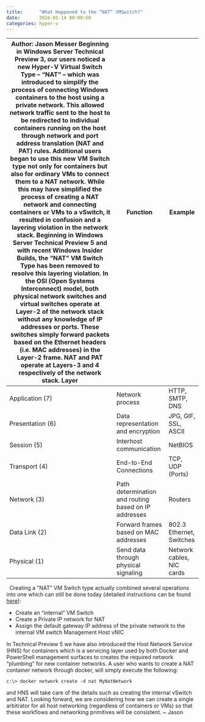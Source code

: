 ```yaml
---
title:      "What Happened to the “NAT” VMSwitch?"
date:       2016-05-14 00:00:50
categories: hyper-v
---
```

**Author: Jason Messer** Beginning in Windows Server Technical Preview 3, our users noticed a new Hyper-V Virtual Switch Type – “NAT” – which was introduced to simplify the process of connecting Windows containers to the host using a private network. This allowed network traffic sent to the host to be redirected to individual containers running on the host through network and port address translation (NAT and PAT) rules. Additional users began to use this new VM Switch type not only for containers but also for ordinary VMs to connect them to a NAT network. While this may have simplified the process of creating a NAT network and connecting containers or VMs to a vSwitch, it resulted in confusion and a layering violation in the network stack. Beginning in Windows Server Technical Preview 5 and with recent Windows Insider Builds, the “NAT” VM Switch Type has been removed to resolve this layering violation. In the OSI (Open Systems Interconnect) model, both physical network switches and virtual switches operate at Layer-2 of the network stack without any knowledge of IP addresses or ports. These switches simply forward packets based on the Ethernet headers (i.e. MAC addresses) in the Layer-2 frame. NAT and PAT operate at Layers-3 and 4 respectively of the network stack.  **Layer** | **Function** | **Example**  
---|---|---  
Application (7) | Network process | HTTP, SMTP, DNS  
Presentation (6) | Data representation and encryption | JPG, GIF, SSL, ASCII  
Session (5) | Interhost communication | NetBIOS  
Transport (4) | End-to-End Connections | TCP, UDP (Ports)  
Network (3) | Path determination and routing based on IP addresses | Routers  
Data Link (2) | Forward frames based on MAC addresses | 802.3 Ethernet, Switches  
Physical (1) | Send data through physical signaling | Network cables, NIC cards  
  Creating a “NAT” VM Switch type actually combined several operations into one which can still be done today (detailed instructions can be found [here](https://msdn.microsoft.com/virtualization/hyperv_on_windows/user_guide/setup_nat_network)): 

  * Create an “internal” VM Switch
  * Create a Private IP network for NAT
  * Assign the default gateway IP address of the private network to the internal VM switch Management Host vNIC

In Technical Preview 5 we have also introduced the Host Network Service (HNS) for containers which is a servicing layer used by both Docker and PowerShell management surfaces to creates the required network “plumbing” for new container networks. A user who wants to create a NAT container network through docker, will simply execute the following: 
    
    
    c:\> docker network create -d nat MyNatNetwork

and HNS will take care of the details such as creating the internal vSwitch and NAT. Looking forward, we are considering how we can create a single arbitrator for all host networking (regardless of containers or VMs) so that these workflows and networking primitives will be consistent. ~ Jason
